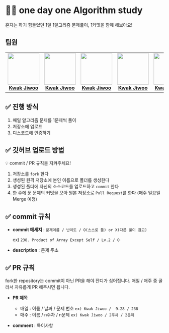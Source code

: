 # 👨‍💻 one day one Algorithm study
혼자는 하기 힘들었던 1일 1알고리즘 문제풀이, 1커밋을 함께 해보아요!

## 팀원
<table>
  <tr>
   <td align="center"><a href="https://github.com/jiwoo84"><img src="https://avatars.githubusercontent.com/u/86906350?v=4" width="100px;" alt=""/><br /><b>Kwak Jiwoo</b></a></td>
    <td align="center"><a href="https://github.com/jiwoo84"><img src="https://avatars.githubusercontent.com/u/86906350?v=4" width="100px;" alt=""/><br /><b>Kwak Jiwoo</b></a></td>
    <td align="center"><a href="https://github.com/jiwoo84"><img src="https://avatars.githubusercontent.com/u/86906350?v=4" width="100px;" alt=""/><br /><b>Kwak Jiwoo</b></a></td>
    <td align="center"><a href="https://github.com/jiwoo84"><img src="https://avatars.githubusercontent.com/u/86906350?v=4" width="100px;" alt=""/><br /><b>Kwak Jiwoo</b></a></td>
    <td align="center"><a href="https://github.com/jiwoo84"><img src="https://avatars.githubusercontent.com/u/86906350?v=4" width="100px;" alt=""/><br /><b>Kwak Jiwoo</b></a></td>
    <td align="center"><a href="https://github.com/jiwoo84"><img src="https://avatars.githubusercontent.com/u/86906350?v=4" width="100px;" alt=""/><br /><b>Kwak Jiwoo</b></a></td>
   
   </tr>
 </table>

## ✅ 진행 방식

1. 매일 알고리즘 문제를 1문제씩 풀이
2. 저장소에 업로드
3. 디스코드에 인증하기

## ✅ 깃허브 업로드 방법

<aside>
💡 commit / PR 규칙을 지켜주세요!
</aside>

1. 저장소를 `fork` 한다
2. 생성된 원격 저장소에 본인 이름으로 폴더를 생성한다
3. 생성된 폴더에 자신의 소스코드를 업로드하고 `commit` 한다
4. 한 주에 푼 문제의 커밋을 모아 원본 저장소로 `Pull Request`를 한다 (매주 일요일 Merge 예정)

## ✅ commit 규칙

- **commit 메세지** : `문제이름 / 난이도 / O(스스로 품) or X(다른 풀이 참고)`
    
    ex) `238. Product of Array Except Self / Lv.2 / O`
    
- **description** : 문제 주소

## ✅ PR 규칙

fork한 repository는 commit이 아닌 PR을 해야 잔디가 심어집니다.
매일 / 매주 중 골라서 자유롭게 PR 해주시면 됩니다.

- **PR 제목**
    - 매일 : 이름 / 날짜 / 문제 번호 `ex) Kwak Jiwoo /  9.28 / 238`
    - 매주 : 이름 / n주차 / n문제 `ex) Kwak Jiwoo / 2주차 / 2문제`
    
- **comment** : 특이사항
